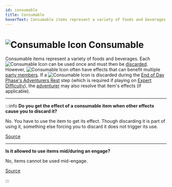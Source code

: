 ```yaml
---
id: consumable
title: Consumable
hoverText: Consumable items represent a variety of foods and beverages. Each Consumable can be used once and must then be [discarded](/docs/glossary/discard).
---
```


# <img src="/icons/consumable.svg" alt="Consumable Icon" /> Consumable

Consumable items represent a variety of foods and beverages. Each <img src="/icons/consumable.svg" alt="Consumable Icon"  className="icon-svg" /> can be used once and must then be [discarded](/docs/glossary/discard). However, <img src="/icons/consumable.svg" alt="Consumable Icon"  className="icon-svg" /> often have effects that can benefit multiple [party members](/docs/glossary/party). If a <img src="/icons/consumable.svg" alt="Consumable Icon"  className="icon-svg" /> is discarded during the [End of Day Phase's Adventurers Rest](/docs/campaign/day/encounter-phase/index) step (which is required if playing on [Expert Difficulty](/docs/campaign/difficulty-levels/expert)), the [adventurer](/docs/glossary/adventurer) may also resolve that item's effects (if applicable).

---

:::info
**Do you get the effect of a consumable item when other effects cause you to discard it?**

No. You have to use the item to get its effect. Though discarding it is part of using it, something else forcing you to discard it does not trigger its use.

<a href="https://discord.com/channels/273472391403798528/1361396124782694450/1387180604663136356" target="_blank">Source</a>

---

**Is it allowed to use items mid/during an engage?**

No, items cannot be used mid-engage.

<a href="https://discord.com/channels/273472391403798528/1361396124782694450/1387180604663136356" target="_blank">Source</a>

:::
